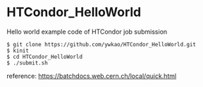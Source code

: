 # HTCondor_HelloWorld
Hello world example code of HTCondor job submission

```
$ git clone https://github.com/ywkao/HTCondor_HelloWorld.git
$ kinit
$ cd HTCondor_HelloWorld
$ ./submit.sh
```

reference: https://batchdocs.web.cern.ch/local/quick.html
